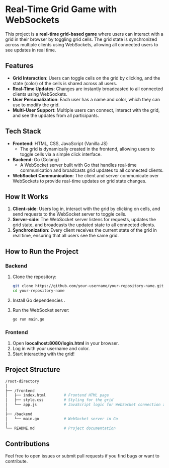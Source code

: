 # Real-Time Grid Game with WebSockets

This project is a **real-time grid-based game** where users can interact with a grid in their browser by toggling grid cells. The grid state is synchronized across multiple clients using WebSockets, allowing all connected users to see updates in real time.

## Features

- **Grid Interaction**: Users can toggle cells on the grid by clicking, and the state (color) of the cells is shared across all users.
- **Real-Time Updates**: Changes are instantly broadcasted to all connected clients using WebSockets.
- **User Personalization**: Each user has a name and color, which they can use to modify the grid.
- **Multi-User Support**: Multiple users can connect, interact with the grid, and see the updates from all participants.

## Tech Stack

- **Frontend**: HTML, CSS, JavaScript (Vanilla JS)
  - The grid is dynamically created in the frontend, allowing users to toggle cells via a simple click interface.
- **Backend**: Go (Golang)
  - A WebSocket server built with Go that handles real-time communication and broadcasts grid updates to all connected clients.
- **WebSocket Communication**: The client and server communicate over WebSockets to provide real-time updates on grid state changes.

## How It Works

1. **Client-side**: Users log in, interact with the grid by clicking on cells, and send requests to the WebSocket server to toggle cells.
2. **Server-side**: The WebSocket server listens for requests, updates the grid state, and broadcasts the updated state to all connected clients.
3. **Synchronization**: Every client receives the current state of the grid in real time, ensuring that all users see the same grid.

## How to Run the Project

### Backend

1. Clone the repository:
   ```bash
   git clone https://github.com/your-username/your-repository-name.git
   cd your-repository-name
   ```
2. Install Go dependencies .
3. Run the WebSocket server:

   ```bash
   go run main.go

   ```

### Frontend

1. Open **loocalhost:8080/login.html** in your browser.
2. Log in with your username and color.
3. Start interacting with the grid!

## Project Structure

```bash
/root-directory
│
├── /frontend
│   ├── index.html        # Frontend HTML page
│   ├── style.css         # Styling for the grid
│   └── app.js            # JavaScript logic for WebSocket connection and grid interaction
│
├── /backend
│   └── main.go           # WebSocket server in Go
│
└── README.md             # Project documentation

```

## Contributions

Feel free to open issues or submit pull requests if you find bugs or want to contribute.
